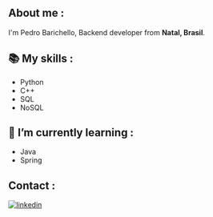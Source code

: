 About me :
---
I'm Pedro Barichello, Backend developer from **Natal, Brasil**.


📚 My skills :
---
- Python 
- C++
- SQL
- NoSQL
  
🌱 I’m currently learning :
---
- Java
- Spring

Contact :
---
 [![linkedin](https://img.shields.io/badge/linkedin-0A66C2?style=for-the-badge&logo=linkedin&logoColor=white)](https://www.linkedin.com/in/pedrobarichello)
